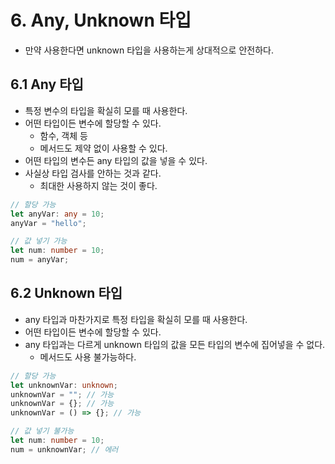 # 6. Any, Unknown 타입
- 만약 사용한다면 unknown 타입을 사용하는게 상대적으로 안전하다.

## 6.1 Any 타입
- 특정 변수의 타입을 확실히 모를 때 사용한다.
- 어떤 타입이든 변수에 할당할 수 있다.
	- 함수, 객체 등
	- 메서드도 제약 없이 사용할 수 있다.
- 어떤 타입의 변수든 any 타입의 값을 넣을 수 있다.
- 사실상 타입 검사를 안하는 것과 같다.
	- 최대한 사용하지 않는 것이 좋다.
```typescript
// 할당 가능
let anyVar: any = 10;
anyVar = "hello";

// 값 넣기 가능
let num: number = 10;
num = anyVar;
```

## 6.2 Unknown 타입
- any 타입과 마찬가지로 특정 타입을 확실히 모를 때 사용한다.
- 어떤 타입이든 변수에 할당할 수 있다.
- any 타입과는 다르게 unknown 타입의 값을 모든 타입의 변수에 집어넣을 수 없다.
	- 메서드도 사용 불가능하다.
```typescript
// 할당 가능
let unknownVar: unknown;
unknownVar = ""; // 가능
unknownVar = {}; // 가능
unknownVar = () => {}; // 가능

// 값 넣기 불가능
let num: number = 10;
num = unknownVar; // 에러
```